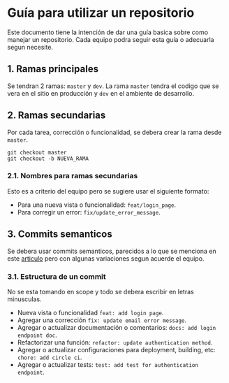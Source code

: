 # Guía para utilizar un repositorio
Este documento tiene la intención de dar una guía basica sobre como manejar un repositorio. Cada equipo podra seguir esta guía o adecuarla segun necesite.
## 1. Ramas principales
Se tendran 2 ramas: `master` y `dev`. La rama `master` tendra el codigo que se vera en el sitio en producción y `dev` en el ambiente de desarrollo.

## 2. Ramas secundarias
Por cada tarea, corrección o funcionalidad, se debera crear la rama desde `master`.
```
git checkout master
git checkout -b NUEVA_RAMA
```

### 2.1. Nombres para ramas secundarias
Esto es a criterio del equipo pero se sugiere usar el siguiente formato:
- Para una nueva vista o funcionalidad: `feat/login_page`.
- Para corregir un error: `fix/update_error_message`.

## 3. Commits semanticos
Se debera usar commits semanticos, parecidos a lo que se menciona en este [articulo](https://gist.github.com/joshbuchea/6f47e86d2510bce28f8e7f42ae84c716) pero con algunas variaciones segun acuerde el equipo.

### 3.1. Estructura de un commit
No se esta tomando en scope y todo se debera escribir en letras minusculas.
- Nueva vista o funcionalidad `feat: add login page`.
- Agregar una corrección `fix: update email error message`.
- Agregar o actualizar documentación o comentarios: `docs: add login endpoint doc`.
- Refactorizar una función: `refactor: update authentication method`.
- Agregar o actualizar configuraciones para deployment, building, etc: `chore: add circle ci`.
- Agregar o actualizar tests: `test: add test for authentication endpoint`.
